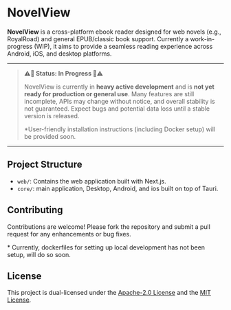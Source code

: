 # NovelView

**NovelView** is a cross-platform ebook reader designed for web novels (e.g., RoyalRoad) and general EPUB/classic book support. Currently a work-in-progress (WIP), it aims to provide a seamless reading experience across Android, iOS, and desktop platforms.

---

> **⚠️🚧 Status: In Progress 🚧⚠️**
>
> NovelView is currently in **heavy active development** and is **not yet ready for production or general use**. Many features are still incomplete, APIs may change without notice, and overall stability is not guaranteed. Expect bugs and potential data loss until a stable version is released.
>
> \*User-friendly installation instructions (including Docker setup) will be provided soon.

---

## Project Structure

-  `web/`: Contains the web application built with Next.js.
-  `core/`: main application, Desktop, Android, and ios built on top of Tauri.

## Contributing

Contributions are welcome! Please fork the repository and submit a pull request for any enhancements or bug fixes.

\* Currently, dockerfiles for setting up local development has not been setup, will do so soon.

## License

This project is dual-licensed under the [Apache-2.0 License](LICENSE-APACHE-2.0) and the [MIT License](LICENSE-MIT).
